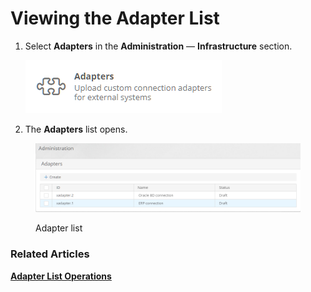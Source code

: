 # Viewing the Adapter List

1.  Select **Adapters** in the **Administration** — **Infrastructure** section.

    ![Adapters item on the Administration page](../.gitbook/assets/adapters)
2. The **Adapters** list opens.

<figure><img src="../.gitbook/assets/image (1).png" alt="Adapter list"><figcaption><p>Adapter list</p></figcaption></figure>

### Related Articles <a href="#related-articles" id="related-articles"></a>

[**Adapter List Operations**](viewing-the-adapter-list.md)


